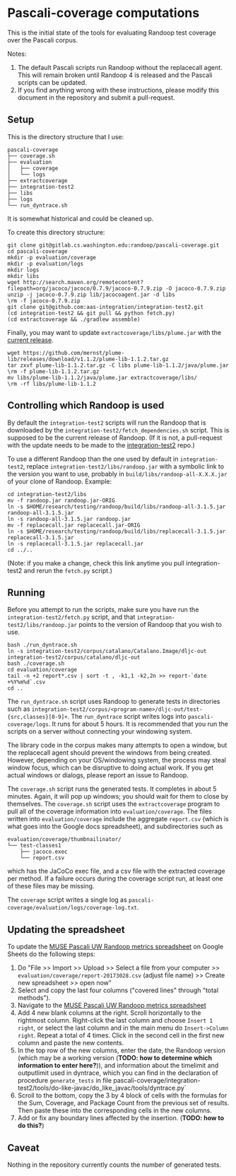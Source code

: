 # Pascali-coverage computations

This is the initial state of the tools for evaluating Randoop test coverage over
the Pascali corpus.

Notes:
1. The default Pascali scripts run Randoop without the replacecall agent. This will remain broken until Randoop 4 is released and the Pascali scripts can be updated.
2. If you find anything wrong with these instructions, please modify this document in the repository and submit a pull-request.

## Setup

This is the directory structure that I use:
```
pascali-coverage
├── coverage.sh
├── evaluation
│   ├── coverage
│   └── logs
├── extractcoverage
├── integration-test2
├── libs
├── logs
└── run_dyntrace.sh
```
It is somewhat historical and could be cleaned up.

To create this directory structure:
```
git clone git@gitlab.cs.washington.edu:randoop/pascali-coverage.git
cd pascali-coverage
mkdir -p evaluation/coverage
mkdir -p evaluation/logs
mkdir logs
mkdir libs
wget http://search.maven.org/remotecontent?filepath=org/jacoco/jacoco/0.7.9/jacoco-0.7.9.zip -O jacoco-0.7.9.zip
unzip -j jacoco-0.7.9.zip lib/jacocoagent.jar -d libs
\rm -f jacoco-0.7.9.zip
git clone git@github.com:aas-integration/integration-test2.git
(cd integration-test2 && git pull && python fetch.py)
(cd extractcoverage && ./gradlew assemble)
```

Finally, you may want to update `extractcoverage/libs/plume.jar` with the
[current release](https://github.com/mernst/plume-lib/releases/latest).
```
wget https://github.com/mernst/plume-lib/releases/download/v1.1.2/plume-lib-1.1.2.tar.gz
tar zxvf plume-lib-1.1.2.tar.gz -C libs plume-lib-1.1.2/java/plume.jar
\rm -f plume-lib-1.1.2.tar.gz
mv libs/plume-lib-1.1.2/java/plume.jar extractcoverage/libs/
\rm -rf libs/plume-lib-1.1.2
```

## Controlling which Randoop is used

By default the `integration-test2` scripts will run the Randoop that is downloaded
by the `integration-test2/fetch_dependencies.sh` script.  This is supposed to be
the current release of Randoop. (If it is not, a pull-request with the update needs to be made to the [integration-test2](https://github.com/aas-integration/integration-test2) repo.)

To use a different Randoop than the one used by default in
`integration-test2`, replace `integration-test2/libs/randoop.jar` with a
symbolic link to the version you want to use, probably in
`build/libs/randoop-all-X.X.X.jar` of your clone of Randoop.  Example:
```
cd integration-test2/libs
mv -f randoop.jar randoop.jar-ORIG
ln -s $HOME/research/testing/randoop/build/libs/randoop-all-3.1.5.jar randoop-all-3.1.5.jar
ln -s randoop-all-3.1.5.jar randoop.jar
mv -f replacecall.jar replacecall.jar-ORIG
ln -s $HOME/research/testing/randoop/build/libs/replacecall-3.1.5.jar replacecall-3.1.5.jar
ln -s replacecall-3.1.5.jar replacecall.jar
cd ../..
```
(Note: if you make a change, check this link anytime you pull
integration-test2 and rerun the `fetch.py` script.)


## Running

Before you attempt to run the scripts, make sure you have run the
`integration-test2/fetch.py` script, and that
`integration-test2/libs/randoop.jar` points to the version of Randoop that you
wish to use.

```
bash ./run_dyntrace.sh
ln -s integration-test2/corpus/catalano/Catalano.Image/dljc-out integration-test2/corpus/catalano/dljc-out
bash ./coverage.sh
cd evaluation/coverage
tail -n +2 report*.csv | sort -t , -k1,1 -k2,2n >> report-`date +%Y%m%d`.csv
cd ..
```

The `run_dyntrace.sh` script uses Randoop to generate
tests in directories such as
`integration-test2/corpus/<program-name>/dljc-out/test-{src,classes}[0-9]+`.
The `run_dyntrace` script writes logs into `pascali-coverage/logs`.
It runs for about 5 hours.
It is recommended that you run the scripts on a server without connecting your windowing system.

The library code in the corpus makes many attempts to open a window, but the replacecall agent should prevent the windows from being created.
However, depending on your OS/windowing system, the process may steal window focus, which can be disruptive to doing actual work.
If you get actual windows or dialogs, please report an issue to Randoop.

The `coverage.sh` script runs the generated tests.
It completes in about 5 minutes.
Again, it will pop up windows; you should wait for them to close by themselves.
The `coverage.sh` script
uses the `extractcoverage` program to pull all of the coverage information into
`evaluation/coverage`.
The files written into `evaluation/coverage` include the aggregate `report.csv` (which is what goes into the Google docs spreadsheet), and subdirectories such as

```
evaluation/coverage/thumbnailinator/
└── test-classes1
    ├── jacoco.exec
    └── report.csv
```    

which has the JaCoCo exec file, and a csv file with the extracted coverage per method.
If a failure occurs during the coverage script run, at least one of these files may be missing.

The `coverage` script writes a single log as `pascali-coverage/evaluation/logs/coverage-log.txt`.


## Updating the spreadsheet

To update the
[MUSE Pascali UW Randoop metrics spreadsheet](https://docs.google.com/spreadsheets/d/1SOh1EtNzQsSsTyFwOmIDMHK_HziKncqirLuQDoH7yEs/edit#gid=1134337280)
on Google Sheets do the following steps:
1. Do "File >> Import >> Upload >> Select a file from your computer >> `evaluation/coverage/report-20173028.csv` (adjust file name) >> Create new spreadsheet >> open now"
2. Select and copy the last four columns ("covered lines" through "total methods").
3. Navigate to the [MUSE Pascali UW Randoop metrics spreadsheet](https://docs.google.com/spreadsheets/d/1SOh1EtNzQsSsTyFwOmIDMHK_HziKncqirLuQDoH7yEs/edit#gid=1134337280)
4. Add 4 new blank columns at the right.  Scroll horizontally to the rightmost column. Right-click the last column and choose `Insert 1 right`, or select the last column and in the main menu do `Insert->Column right`. Repeat a total of 4 times.
Click in the second cell in the first new column and paste the new contents.
5. In the top row of the new columns, enter the date, the Randoop version (which may be a working version (**TODO: how to determine which information to enter here?**)), and information about the timelimit and outputlimit used in dyntrace, which you can find in the declaration of procedure `generate_tests` in file pascali-coverage/integration-test2/tools/do-like-javac/do_like_javac/tools/dyntrace.py`
6. Scroll to the bottom, copy the 3 by 4 block of cells with the formulas for the Sum, Coverage, and Package Count from the previous set of results. Then paste these into the corresponding cells in the new columns.
7. Add or fix any boundary lines affected by the insertion. (**TODO: how to do this?**)




## Caveat

Nothing in the repository currently counts the number of generated tests.
